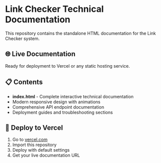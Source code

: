 # Link Checker Technical Documentation

This repository contains the standalone HTML documentation for the Link Checker system.

## 🌐 Live Documentation  

Ready for deployment to Vercel or any static hosting service.

## 📋 Contents

- **index.html** - Complete interactive technical documentation
- Modern responsive design with animations  
- Comprehensive API endpoint documentation
- Deployment guides and troubleshooting sections

## 🚀 Deploy to Vercel

1. Go to [vercel.com](https://vercel.com)
2. Import this repository  
3. Deploy with default settings
4. Get your live documentation URL
